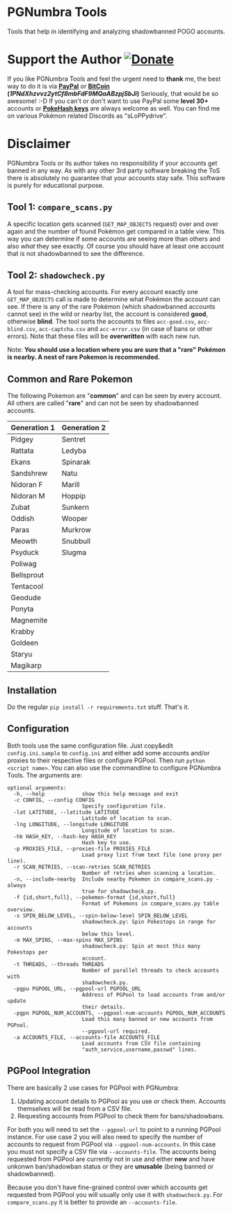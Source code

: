 # PGNumbra Tools
Tools that help in identifying and analyzing shadowbanned POGO accounts.

# Support the Author [![Donate](https://img.shields.io/badge/Donate-PayPal-green.svg)](https://www.paypal.me/slop)
If you like PGNumbra Tools and feel the urgent need to **thank** me, the best way to do it is via **[PayPal](https://www.paypal.me/slop)** or **[BitCoin](bitcoin:1PNdXhzvvz2ytCf8mbFdF9MQaABzpjSbJi?label=Pok%C3%A9mon%20GO%20development) (_1PNdXhzvvz2ytCf8mbFdF9MQaABzpjSbJi_)**  Seriously, that would be so awesome! :-D If you can't or don't want to use PayPal some **level 30+** accounts or **[PokeHash keys](https://talk.pogodev.org/d/51-api-hashing-service-by-pokefarmer)** are always welcome as well. You can find me on various Pokémon related Discords as "sLoPPydrive".

# Disclaimer
PGNumbra Tools or its author takes no responsibility if your accounts get banned in any way. As with any other 3rd party software breaking the ToS there is absolutely no guarantee that your accounts stay safe. This software is purely for educational purpose.

## Tool 1: `compare_scans.py`

A specific location gets scanned (`GET_MAP_OBJECTS` request) over and over again and the number of found Pokémon get compared in a table view. This way you can determine if some accounts are seeing more than others and also *what* they see exactly. Of course you should have at least one account that is not shadowbanned to see the difference.

## Tool 2: `shadowcheck.py`

A tool for mass-checking accounts. For every account exactly one `GET_MAP_OBJECTS` call is made to determine what Pokémon the account can see. If there is any of the rare Pokémon (which shadowbanned accounts cannot see) in the wild or nearby list, the account is considered **good**, otherwise **blind**. The tool sorts the accounts to files `acc-good.csv`, `acc-blind.csv`, `acc-captcha.csv` and `acc-error.csv` (in case of bans or other errors). Note that these files will be **overwritten** with each new run.

Note: **You should use a location where you are sure that a "rare" Pokémon is nearby. A nest of rare Pokemon is recommended.**

## Common and Rare Pokemon

The following Pokemon are "**common**" and can be seen by every account. All others are called "**rare**" and can not be seen by shadowbanned accounts.

Generation 1 | Generation 2
------------ | ------------
Pidgey       | Sentret
Rattata      | Ledyba
Ekans        | Spinarak
Sandshrew    | Natu
Nidoran F    | Marill     
Nidoran M    | Hoppip   
Zubat        | Sunkern   
Oddish       | Wooper
Paras        | Murkrow
Meowth       | Snubbull
Psyduck      | Slugma
Poliwag      | 
Bellsprout   |
Tentacool    |
Geodude      |
Ponyta       |
Magnemite    |
Krabby       |
Goldeen      |
Staryu       |
Magikarp     |

## Installation
Do the regular `pip install -r requirements.txt` stuff. That's it.

## Configuration
Both tools use the same configuration file. Just copy&edit `config.ini.sample` to `config.ini` and either add some accounts and/or proxies to their respective files or configure PGPool. Then run `python <script name>`. You can also use the commandline to configure PGNumbra Tools. The arguments are:

```
optional arguments:
  -h, --help            show this help message and exit
  -c CONFIG, --config CONFIG
                        Specify configuration file.
  -lat LATITUDE, --latitude LATITUDE
                        Latitude of location to scan.
  -lng LONGITUDE, --longitude LONGITUDE
                        Longitude of location to scan.
  -hk HASH_KEY, --hash-key HASH_KEY
                        Hash key to use.
  -p PROXIES_FILE, --proxies-file PROXIES_FILE
                        Load proxy list from text file (one proxy per line).
  -r SCAN_RETRIES, --scan-retries SCAN_RETRIES
                        Number of retries when scanning a location.
  -n, --include-nearby  Include nearby Pokemon in compare_scans.py - always
                        true for shadowcheck.py.
  -f {id,short,full}, --pokemon-format {id,short,full}
                        Format of Pokemons in compare_scans.py table overview.
  -s SPIN_BELOW_LEVEL, --spin-below-level SPIN_BELOW_LEVEL
                        shadowcheck.py: Spin Pokestops in range for accounts
                        below this level.
  -m MAX_SPINS, --max-spins MAX_SPINS
                        shadowcheck.py: Spin at most this many Pokestops per
                        account.
  -t THREADS, --threads THREADS
                        Number of parallel threads to check accounts with
                        shadowcheck.py.
  -pgpu PGPOOL_URL, --pgpool-url PGPOOL_URL
                        Address of PGPool to load accounts from and/or update
                        their details.
  -pgpn PGPOOL_NUM_ACCOUNTS, --pgpool-num-accounts PGPOOL_NUM_ACCOUNTS
                        Load this many banned or new accounts from PGPool.
                        --pgpool-url required.
  -a ACCOUNTS_FILE, --accounts-file ACCOUNTS_FILE
                        Load accounts from CSV file containing
                        "auth_service,username,passwd" lines.
```

## PGPool Integration

There are basically 2 use cases for PGPool with PGNumbra:

1. Updating account details to PGPool as you use or check them. Accounts themselves will be read from a CSV file.
2. Requesting accounts from PGPool to check them for bans/shadowbans.

For both you will need to set the `--pgpool-url` to point to a running PGPool instance. For use case 2 you will also need to specify the number of accounts to request from PGPool via `--pgpool-num-accounts`.
In this case you must not specify a CSV file via `--accounts-file`. The accounts being requested from PGPool are currently not in use and either **new** and have unkonwn ban/shadowban status or they are **unusable** (being banned or shadowbanned).

Because you don't have fine-grained control over which accounts get requested from PGPool you will usually only use it with `shadowcheck.py`. For `compare_scans.py` it is better to provide an `--accounts-file`.

